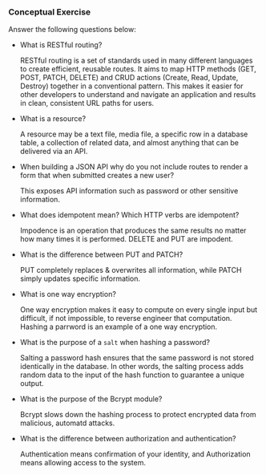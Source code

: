 ### Conceptual Exercise

Answer the following questions below:

- What is RESTful routing?
	
	RESTful routing is a set of standards used in many different languages to create efficient, reusable routes. It aims to map HTTP methods (GET, POST, PATCH, DELETE) and CRUD actions (Create, Read, Update, Destroy) together in a conventional pattern. This makes it easier for other developers to understand and navigate an application and results in clean, consistent URL paths for users.
	
- What is a resource?

	A resource may be a text file, media file, a specific row in a database table, a collection of related data, and almost anything that can be delivered via an API.


- When building a JSON API why do you not include routes to render a form that when submitted creates a new user?

	This exposes API information such as password or other sensitive information.
	

- What does idempotent mean? Which HTTP verbs are idempotent?

	Impodence is an operation that produces the same results no matter how many times it is performed. DELETE and PUT are impodent.
	

- What is the difference between PUT and PATCH?

	PUT completely replaces & overwrites all information, while PATCH simply updates specific information.


- What is one way encryption?

	One way encryption makes it easy to compute on every single input but difficult, if not impossible, to reverse engineer that computation.  Hashing a parrword is an example of a one way encryption.
	

- What is the purpose of a `salt` when hashing a password?

	Salting a password hash ensures that the same password is not stored identically in the database.  In other words, the salting process adds random data to the input of the hash function to guarantee a unique output.
	

- What is the purpose of the Bcrypt module?

	Bcrypt slows down the hashing process to protect encrypted data from malicious, automatd attacks.
	

- What is the difference between authorization and authentication?

	Authentication means confirmation of your identity, and Authorization means allowing access to the system.